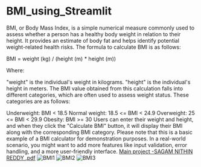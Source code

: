 # BMI_using_Streamlit
BMI, or Body Mass Index, is a simple numerical measure commonly used to assess whether a person has a healthy body weight in relation to their height. It provides an estimate of body fat and helps identify potential weight-related health risks. The formula to calculate BMI is as follows:

BMI = weight (kg) / (height (m) * height (m))

Where:

"weight" is the individual's weight in kilograms.
"height" is the individual's height in meters.
The BMI value obtained from this calculation falls into different categories, which are often used to assess weight status. These categories are as follows:

Underweight: BMI < 18.5
Normal weight: 18.5 <= BMI < 24.9
Overweight: 25 <= BMI < 29.9
Obesity: BMI >= 30
Users can enter their weight and height, and when they click the "Calculate BMI" button, it will display their BMI along with the corresponding BMI category.
Please note that this is a basic example of a BMI calculator for demonstration purposes. In a real-world scenario, you might want to add more features like input validation, error handling, and a more user-friendly interface.
[Main project -SAGAM NITHIN REDDY .pdf](https://github.com/NITHINREDDY-SAGAM/BMI_using_Streamlit/files/12183979/Main.project.-SAGAM.NITHIN.REDDY.pdf)
![BMI1](https://github.com/NITHINREDDY-SAGAM/BMI_using_Streamlit/assets/133951872/8f4e795f-75c7-4e87-b766-d3daab656129)
![BMI2](https://github.com/NITHINREDDY-SAGAM/BMI_using_Streamlit/assets/133951872/d354dd08-f859-4c72-8d03-1a18e30810d7)
![BMI3](https://github.com/NITHINREDDY-SAGAM/BMI_using_Streamlit/assets/133951872/ddfef6a6-2f52-4c59-a383-784f16944245)
